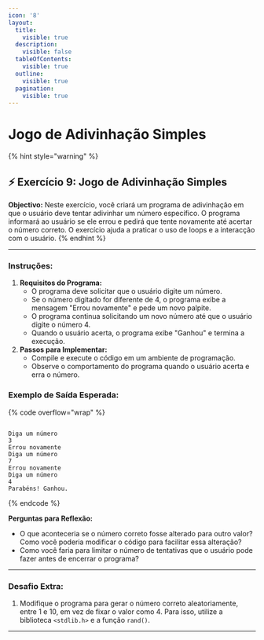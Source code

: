```yaml
---
icon: '8'
layout:
  title:
    visible: true
  description:
    visible: false
  tableOfContents:
    visible: true
  outline:
    visible: true
  pagination:
    visible: true
---
```


# Jogo de Adivinhação Simples

{% hint style="warning" %}
## ⚡️ Exercício 9:  Jogo de Adivinhação Simples



**Objectivo:** Neste exercício, você criará um programa de adivinhação em que o usuário deve tentar adivinhar um número específico. O programa informará ao usuário se ele errou e pedirá que tente novamente até acertar o número correto. O exercício ajuda a praticar o uso de loops e a interacção com o usuário.
{% endhint %}



***



### **Instruções:**

1. **Requisitos do Programa:**
   * O programa deve solicitar que o usuário digite um número.
   * Se o número digitado for diferente de 4, o programa exibe a mensagem "Errou novamente" e pede um novo palpite.
   * O programa continua solicitando um novo número até que o usuário digite o número 4.
   * Quando o usuário acerta, o programa exibe "Ganhou" e termina a execução.
2. **Passos para Implementar:**
   * Compile e execute o código em um ambiente de programação.
   * Observe o comportamento do programa quando o usuário acerta e erra o número.

### **Exemplo de Saída Esperada:**

{% code overflow="wrap" %}
```

Diga um número
3
Errou novamente
Diga um número
7
Errou novamente
Diga um número
4
Parabéns! Ganhou.

```
{% endcode %}

**Perguntas para Reflexão:**

* O que aconteceria se o número correto fosse alterado para outro valor? Como você poderia modificar o código para facilitar essa alteração?
* Como você faria para limitar o número de tentativas que o usuário pode fazer antes de encerrar o programa?



***



### **Desafio Extra:**

1. Modifique o programa para gerar o número correto aleatoriamente, entre 1 e 10, em vez de fixar o valor como 4. Para isso, utilize a biblioteca `<stdlib.h>` e a função `rand()`.



***

